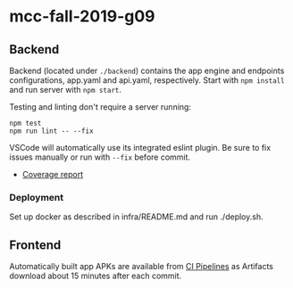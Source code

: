 # mcc-fall-2019-g09

## Backend
Backend (located under `./backend`) contains the app engine and endpoints configurations, app.yaml and api.yaml, respectively. Start with `npm install` and run server with `npm start`.

Testing and linting don't require a server running:
```
npm test
npm run lint -- --fix
```

VSCode will automatically use its integrated eslint plugin. Be sure to fix
issues manually or run with `--fix` before commit.

* [Coverage report](https://mcc.zi.fi/lcov-report/)

### Deployment
Set up docker as described in infra/README.md and run ./deploy.sh.

## Frontend

Automatically built app APKs are available from
[CI Pipelines](https://version.aalto.fi/gitlab/CS-E4100/mcc-fall-2019-g09/pipelines)
as Artifacts download about 15 minutes after each commit.
